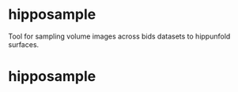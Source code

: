 # hipposample

Tool for sampling volume images across bids datasets to hippunfold surfaces.
# hipposample
